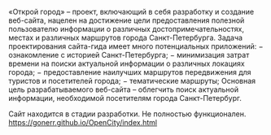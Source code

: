 «Открой город» – проект, включающий в себя разработку и создание веб-сайта, нацелен на достижение цели предоставления полезной пользователю информации о различных достопримечательностях, местах и различных маршрутов города Санкт-Петербурга. 
Задача проектирования сайта-гида имеет много потенциальных приложений:
−	ознакомление с историей Санкт-Петербурга; 
−	минимизация затрат времени на поиски актуальной информации о различных локациях города; 
−	предоставление наилучших маршрутов передвижения для туристов и посетителей города;
−	тематические маршруты;
Основная цель разрабатываемого веб-сайта – облегчить поиск актуальной информации, необходимой посетителям города Санкт-Петербург.

Сайт находится в стадии разработки. Не полностью функционален.
https://gonerr.github.io/OpenCity/index.html
